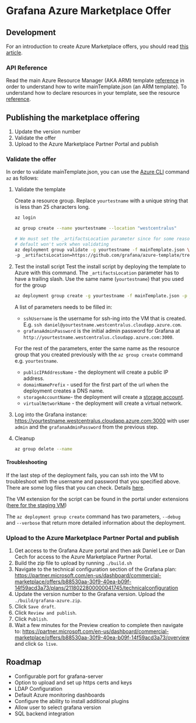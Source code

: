 # Grafana Azure Marketplace Offer

## Development

For an introduction to create Azure Marketplace offers, you should read
[this article](https://docs.microsoft.com/en-us/azure/marketplace/partner-center-portal/create-new-azure-apps-offer).

### API Reference

Read the main Azure Resource Manager (AKA ARM) template
[reference](https://docs.microsoft.com/en-us/azure/azure-resource-manager/templates/template-syntax)
in order to understand how to write mainTemplate.json (an ARM template). To
understand how to declare resources in your template, see the resource
[reference](https://docs.microsoft.com/en-us/azure/templates/).

## Publishing the marketplace offering

1. Update the version number
1. Validate the offer
1. Upload to the Azure Marketplace Partner Portal and publish

### Validate the offer

In order to validate mainTemplate.json, you can use the
[Azure CLI](https://docs.microsoft.com/en-us/cli/azure/?view=azure-cli-latest)
command `az` as follows:

1. Validate the template

   Create a resource group. Replace `yourtestname` with a unique string that is less than 25 characters long.

   ```bash
   az login

   az group create --name yourtestname --location "westcentralus"

   # We must set the _artifactsLocation parameter since for some reason the
   # default won't work when validating
   az deployment group validate -g yourtestname -f mainTemplate.json \
   -p _artifactsLocation=https://github.com/grafana/azure-template/tree/master/
   ```

2. Test the install script
   Test the install script by deploying the template to Azure with this command. The `_artifactsLocation` parameter has to have a trailing slash. Use the same name (`yourtestname`) that you used for the group

   ```bash
   az deployment group create -g yourtestname -f mainTemplate.json -p _artifactsLocation=https://raw.githubusercontent.com/grafana/azure-template/yourbranch/ -p sshPassword=a_Passw0rd
   ```

   A list of parameters needs to be filled in:

   - `sshUsername` is the username for ssh-ing into the VM that is created. E.g. `ssh daniel@yourtestname.westcentralus.cloudapp.azure.com`.
   - `grafanaAdminPassword` is the initial admin password for Grafana at `http://yourtestname.westcentralus.cloudapp.azure.com:3000`.

   For the rest of the parameters, enter the same name as the resource group that you created previously with the `az group create` command e.g. `yourtestname`.

   - `publicIPAddressName` - the deployment will create a public IP address.
   - `domainNamePrefix` - used for the first part of the url when the deployment creates a DNS name.
   - `storageAccountName`- the deployment will create a [storage account](https://portal.azure.com/#blade/HubsExtension/BrowseResource/resourceType/Microsoft.Storage%2FStorageAccounts).
   - `virtualNetworkName` - the deployment will create a virtual network.

3. Log into the Grafana instance: https://yourtestname.westcentralus.cloudapp.azure.com:3000 with user `admin` and the `grafanaAdminPassword` from the previous step.
4. Cleanup

   ```bash
   az group delete --name
   ```

#### Troubleshooting

If the last step of the deployment fails, you can ssh into the VM to troubleshoot with the username and password that you specified above. There are some log files that you can check. Details [here](https://github.com/Azure/custom-script-extension-linux#3-troubleshooting).

The VM extension for the script can be found in the portal under extensions ([here for the staging VM](https://portal.azure.com/#@grafana.com/resource/subscriptions/44693801-6ee6-49de-9b2d-9106972f9572/resourceGroups/grafanastaging/providers/Microsoft.Compute/virtualMachines/grafana/extensions))

The `az deployment group create` command has two parameters, `--debug` and `--verbose` that return more detailed information about the deployment.

### Upload to the Azure Marketplace Partner Portal and publish

1. Get access to the Grafana Azure portal and then ask Daniel Lee or Dan Cech for access to the Azure Marketplace Partner Portal.
2. Build the zip file to upload by running `./build.sh`
3. Navigate to the technical configuration section of the Grafana plan: https://partner.microsoft.com/en-us/dashboard/commercial-marketplace/offers/b88530aa-30f9-40ea-b09f-14f59acd3a73/plans/2118022800000041745/technicalconfiguration
4. Update the version number to the Grafana version. Upload the `./build/grafana-azure.zip`.
5. Click `Save draft`.
6. Click `Review and publish`.
7. Click `Publish`.
8. Wait a few minutes for the Preview creation to complete then navigate to: https://partner.microsoft.com/en-us/dashboard/commercial-marketplace/offers/b88530aa-30f9-40ea-b09f-14f59acd3a73/overview and click `Go live`.

## Roadmap

- Configurable port for grafana-server
- Option to upload and set up https certs and keys
- LDAP Configuration
- Default Azure monitoring dashboards
- Configure the ability to install additional plugins
- Allow user to select grafana version
- SQL backend integration
